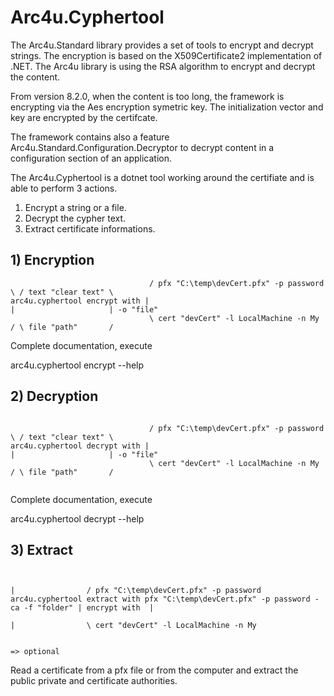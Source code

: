 # Arc4u.Cyphertool

The Arc4u.Standard library provides a set of tools to encrypt and decrypt strings.
The encryption is based on the X509Certificate2 implementation of .NET.
The Arc4u library is using the RSA algorithm to encrypt and decrypt the content.

From version 8.2.0, when the content is too long, the framework is encrypting via the Aes encryption symetric key.
The initialization vector and key are encrypted by the certifcate.

The framework contains also a feature Arc4u.Standard.Configuration.Decryptor to decrypt content in a configuration section of an application.

The Arc4u.Cyphertool is a dotnet tool working around the certifiate and is able to perform 3 actions.

1) Encrypt a string or a file.
2) Decrypt the cypher text.
3) Extract certificate informations.

## 1) Encryption

```console
                               / pfx "C:\temp\devCert.pfx" -p password \ / text "clear text" \
arc4u.cyphertool encrypt with |                                         |                     | -o "file"
                               \ cert "devCert" -l LocalMachine -n My  / \ file "path"       /

```

Complete documentation, execute

arc4u.cyphertool encrypt --help

## 2) Decryption

```console

                               / pfx "C:\temp\devCert.pfx" -p password \ / text "clear text" \
arc4u.cyphertool decrypt with |                                         |                     | -o "file"
                               \ cert "devCert" -l LocalMachine -n My  / \ file "path"       /


```
Complete documentation, execute

arc4u.cyphertool decrypt --help

## 3) Extract

```console

                                                                                    |                / pfx "C:\temp\devCert.pfx" -p password 
arc4u.cyphertool extract with pfx "C:\temp\devCert.pfx" -p password -ca -f "folder" | encrypt with  |                                         
                                                                                    |                \ cert "devCert" -l LocalMachine -n My  
                                                                                       
                                                                                    => optional

```

Read a certificate from a pfx file or from the computer and extract the public private and certificate authorities.

